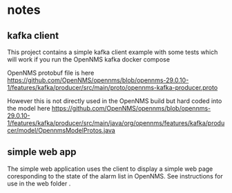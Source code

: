 # notes

## kafka client

This project contains a simple kafka client example with some tests which will work if you run the OpenNMS kafka docker compose

OpenNMS protobuf file is here 
https://github.com/OpenNMS/opennms/blob/opennms-29.0.10-1/features/kafka/producer/src/main/proto/opennms-kafka-producer.proto

However this is not directly used in the OpenNMS build but hard coded into the model here
https://github.com/OpenNMS/opennms/blob/opennms-29.0.10-1/features/kafka/producer/src/main/java/org/opennms/features/kafka/producer/model/OpennmsModelProtos.java

## simple web app

The simple web application uses the client to display a simple web page coresponding to the state of the alarm list in OpenNMS.
See instructions for use in the web folder .

